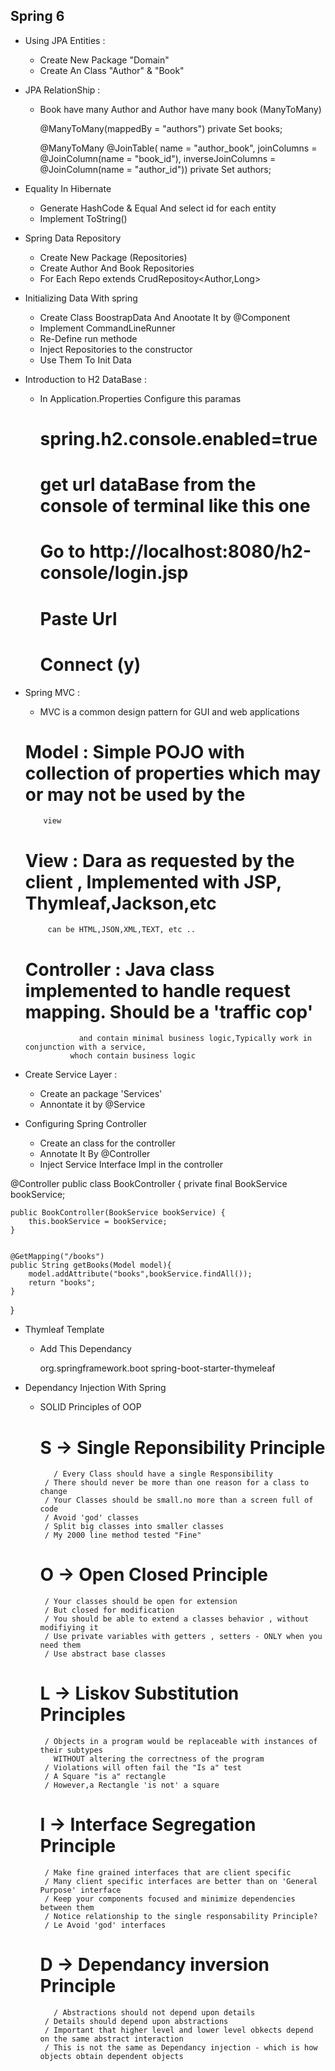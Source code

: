 Spring 6
--------
* Using JPA Entities :
  * Create New Package "Domain"
  * Create An Class "Author" & "Book"

* JPA RelationShip :
  * Book have many Author and Author have many book (ManyToMany)


    @ManyToMany(mappedBy = "authors")
    private Set<Book> books;

    @ManyToMany
    @JoinTable(
            name = "author_book",
            joinColumns = @JoinColumn(name = "book_id"),
            inverseJoinColumns = @JoinColumn(name = "author_id"))
    private Set<Author> authors;	

* Equality In Hibernate

    - Generate HashCode & Equal And select id for each entity
    - Implement ToString()

* Spring Data Repository
    - Create New Package (Repositories)
    - Create Author And Book Repositories
    - For Each Repo extends CrudRepositoy<Author,Long>

* Initializing Data With spring
    - Create Class BoostrapData And Anootate It by @Component
    - Implement CommandLineRunner
    - Re-Define run methode
    - Inject Repositories to the constructor
    - Use Them To Init Data

* Introduction to H2 DataBase :
    - In Application.Properties Configure this paramas
      # spring.h2.console.enabled=true
      # get url dataBase from the console of terminal like this one
      # Go to http://localhost:8080/h2-console/login.jsp
      # Paste Url
      # Connect (y)
* Spring MVC :
    - MVC is a common design pattern for GUI and web applications
  # Model : Simple POJO with collection of properties which may or may not be used by the
  		  view 
  # View : Dara as requested by the client , Implemented with JSP, Thymleaf,Jackson,etc
           can be HTML,JSON,XML,TEXT, etc ..
  # Controller : Java class implemented to handle request mapping. Should be a 'traffic cop'
                  and contain minimal business logic,Typically work in conjunction with a service,
  				whoch contain business logic
* Create Service Layer :
    - Create an package 'Services'
    - Annontate it by @Service
* Configuring Spring Controller
    - Create an class for the controller
    - Annotate It By @Controller
    - Inject Service Interface Impl in the controller


@Controller
public class BookController {
private final BookService bookService;

    public BookController(BookService bookService) {
        this.bookService = bookService;
    }


    @GetMapping("/books")
    public String getBooks(Model model){
        model.addAttribute("books",bookService.findAll());
        return "books";
    }
}

* Thymleaf Template

    - Add This Dependancy

       <dependency>
                <groupId>org.springframework.boot</groupId>
                <artifactId>spring-boot-starter-thymeleaf</artifactId>
            </dependency>

* Dependancy Injection With Spring
    * SOLID Principles of OOP
      # S -> Single Reponsibility Principle
             / Every Class should have a single Responsibility
      	   / There should never be more than one reason for a class to change
      	   / Your Classes should be small.no more than a screen full of code
      	   / Avoid 'god' classes
      	   / Split big classes into smaller classes
      	   / My 2000 line method tested "Fine"
      # O -> Open Closed Principle
      	   / Your classes should be open for extension
      	   / But closed for modification
      	   / You should be able to extend a classes behavior , without modifiying it
      	   / Use private variables with getters , setters - ONLY when you need them
      	   / Use abstract base classes  
      # L -> Liskov Substitution Principles
      	   / Objects in a program would be replaceable with instances of their subtypes
      	     WITHOUT altering the correctness of the program
      	   / Violations will often fail the "Is a" test
      	   / A Square "is a" rectangle
      	   / However,a Rectangle 'is not' a square
      # I -> Interface Segregation Principle
      	   / Make fine grained interfaces that are client specific
      	   / Many client specific interfaces are better than on 'General Purpose' interface
      	   / Keep your components focused and minimize dependencies between them
      	   / Notice relationship to the single responsability Principle?
      	   / Le Avoid 'god' interfaces
      # D -> Dependancy inversion Principle
             / Abstractions should not depend upon details
      	   / Details should depend upon abstractions
      	   / Important that higher level and lower level obkects depend on the same abstract interaction
      	   / This is not the same as Dependancy injection - which is how objects obtain dependent objects
			   
				
			   